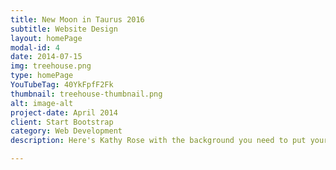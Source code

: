 ```yaml
---
title: New Moon in Taurus 2016
subtitle: Website Design
layout: homePage
modal-id: 4
date: 2014-07-15
img: treehouse.png
type: homePage
YouTubeTag: 40YkFpfF2Fk
thumbnail: treehouse-thumbnail.png
alt: image-alt
project-date: April 2014
client: Start Bootstrap
category: Web Development
description: Here's Kathy Rose with the background you need to put your needs into focus.

---
```


